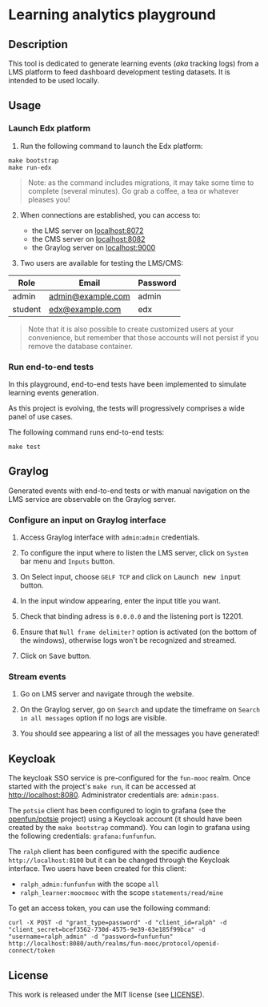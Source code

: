 # Learning analytics playground

## Description

This tool is dedicated to generate learning events (_aka_ tracking logs) from a LMS platform to
feed dashboard development testing datasets. It is intended to be used locally.

## Usage

### Launch Edx platform

1. Run the following command to launch the Edx platform:

```
make bootstrap
make run-edx
```

> Note: as the command includes migrations, it may take some time to complete (several minutes).
> Go grab a coffee, a tea or whatever pleases you!

2. When connections are established, you can access to:

   - the LMS server on [localhost:8072](http://localhost:8072)
   - the CMS server on [localhost:8082](http://localhost:8082)
   - the Graylog server on [localhost:9000](http://localhost:9000)

3. Two users are available for testing the LMS/CMS:

| Role    | Email            | Password |
| ------- | ---------------- | -------- |
| admin   | admin@example.com | admin    |
| student | edx@example.com  | edx      |

> Note that it is also possible to create customized users at your convenience,
> but remember that those accounts will not persist if you remove the database container.

### Run end-to-end tests

In this playground, end-to-end tests have been implemented to simulate learning events generation.

As this project is evolving, the tests will progressively comprises a wide panel of use cases.

The following command runs end-to-end tests:

```
make test
```

## Graylog

Generated events with end-to-end tests or with manual navigation on the LMS service are observable on the Graylog server.

### Configure an input on Graylog interface

1. Access Graylog interface with `admin`:`admin` credentials.

2. To configure the input where to listen the LMS server, click on `System` bar menu and `Inputs`
   button.

3. On Select input, choose `GELF TCP` and click on <kbd>Launch new input</kbd> button.

4. In the input window appearing, enter the input title you want.

5. Check that binding adress is `0.0.0.0` and the listening port is 12201.

6. Ensure that `Null frame delimiter?` option is activated (on the bottom of the windows),
   otherwise logs won't be recognized and streamed.

7. Click on <kbd>Save</kbd> button.

### Stream events

1. Go on LMS server and navigate through the website.

2. On the Graylog server, go on `Search` and update the timeframe on `Search in all messages`
   option if no logs are visible.

3. You should see appearing a list of all the messages you have generated!

## Keycloak

The keycloak SSO service is pre-configured for the `fun-mooc` realm. Once
started with the project's `make run`, it can be accessed at
[http://localhost:8080](http://localhost:8080). Administrator credentials are:
`admin:pass`.

The `potsie` client has been configured to login to grafana (see
the [openfun/potsie](https://github.com/openfun/potsie) project) using a
Keycloak account (it should have been created by the `make bootstrap` command).
You can login to grafana using the following credentials: `grafana:funfunfun`.

The `ralph` client has been configured with the specific audience `http://localhost:8100` but it can be changed through the Keycloak interface.
Two users have been created for this client:
- `ralph_admin:funfunfun` with the scope `all`
- `ralph_learner:moocmooc` with the scope `statements/read/mine`

To get an access token, you can use the following command:
```
curl -X POST -d "grant_type=password" -d "client_id=ralph" -d "client_secret=bcef3562-730d-4575-9e39-63e185f99bca" -d "username=ralph_admin" -d "password=funfunfun" http://localhost:8080/auth/realms/fun-mooc/protocol/openid-connect/token
```

## License

This work is released under the MIT license (see [LICENSE](./LICENSE)).
